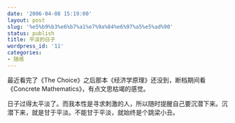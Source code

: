 ```yaml
---
date: '2006-04-08 15:19:00'
layout: post
slug: '%e5%b9%b3%e6%b7%a1%e7%9a%84%e6%97%a5%e5%ad%90'
status: publish
title: 平淡的日子
wordpress_id: '11'
categories:
- 随感
---
```


最近看完了《The Choice》之后那本《经济学原理》还没到，断档期间看《Concrete Mathematics》，有点文思枯竭的感觉。


日子过得太平淡了。而我本性是寻求刺激的人，所以随时提醒自己要沉潜下来。沉潜下来，就是甘于平淡。不能甘于平淡，就始终是个跳梁小丑。 
